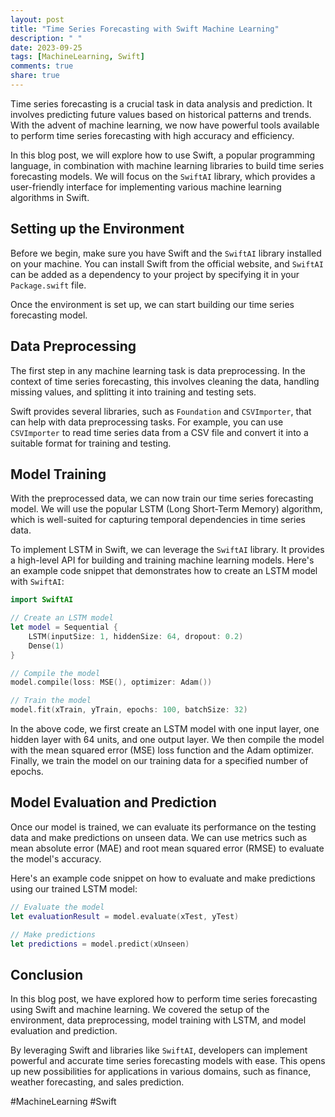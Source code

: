 ```yaml
---
layout: post
title: "Time Series Forecasting with Swift Machine Learning"
description: " "
date: 2023-09-25
tags: [MachineLearning, Swift]
comments: true
share: true
---
```


Time series forecasting is a crucial task in data analysis and prediction. It involves predicting future values based on historical patterns and trends. With the advent of machine learning, we now have powerful tools available to perform time series forecasting with high accuracy and efficiency.

In this blog post, we will explore how to use Swift, a popular programming language, in combination with machine learning libraries to build time series forecasting models. We will focus on the `SwiftAI` library, which provides a user-friendly interface for implementing various machine learning algorithms in Swift.

## Setting up the Environment

Before we begin, make sure you have Swift and the `SwiftAI` library installed on your machine. You can install Swift from the official website, and `SwiftAI` can be added as a dependency to your project by specifying it in your `Package.swift` file.

Once the environment is set up, we can start building our time series forecasting model.

## Data Preprocessing

The first step in any machine learning task is data preprocessing. In the context of time series forecasting, this involves cleaning the data, handling missing values, and splitting it into training and testing sets.

Swift provides several libraries, such as `Foundation` and `CSVImporter`, that can help with data preprocessing tasks. For example, you can use `CSVImporter` to read time series data from a CSV file and convert it into a suitable format for training and testing.

## Model Training

With the preprocessed data, we can now train our time series forecasting model. We will use the popular LSTM (Long Short-Term Memory) algorithm, which is well-suited for capturing temporal dependencies in time series data.

To implement LSTM in Swift, we can leverage the `SwiftAI` library. It provides a high-level API for building and training machine learning models. Here's an example code snippet that demonstrates how to create an LSTM model with `SwiftAI`:

```swift
import SwiftAI

// Create an LSTM model
let model = Sequential {
    LSTM(inputSize: 1, hiddenSize: 64, dropout: 0.2)
    Dense(1)
}

// Compile the model
model.compile(loss: MSE(), optimizer: Adam())

// Train the model
model.fit(xTrain, yTrain, epochs: 100, batchSize: 32)
```

In the above code, we first create an LSTM model with one input layer, one hidden layer with 64 units, and one output layer. We then compile the model with the mean squared error (MSE) loss function and the Adam optimizer. Finally, we train the model on our training data for a specified number of epochs.

## Model Evaluation and Prediction

Once our model is trained, we can evaluate its performance on the testing data and make predictions on unseen data. We can use metrics such as mean absolute error (MAE) and root mean squared error (RMSE) to evaluate the model's accuracy.

Here's an example code snippet on how to evaluate and make predictions using our trained LSTM model:

```swift
// Evaluate the model
let evaluationResult = model.evaluate(xTest, yTest)

// Make predictions
let predictions = model.predict(xUnseen)
```

## Conclusion

In this blog post, we have explored how to perform time series forecasting using Swift and machine learning. We covered the setup of the environment, data preprocessing, model training with LSTM, and model evaluation and prediction.

By leveraging Swift and libraries like `SwiftAI`, developers can implement powerful and accurate time series forecasting models with ease. This opens up new possibilities for applications in various domains, such as finance, weather forecasting, and sales prediction.

#MachineLearning #Swift